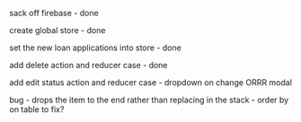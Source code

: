 sack off firebase - done

create global store - done

set the new loan applications into store - done

add delete action and reducer case - done



add edit status action and reducer case - dropdown on change ORRR modal

bug - drops the item to the end rather than replacing in the stack - order by on table to fix?
